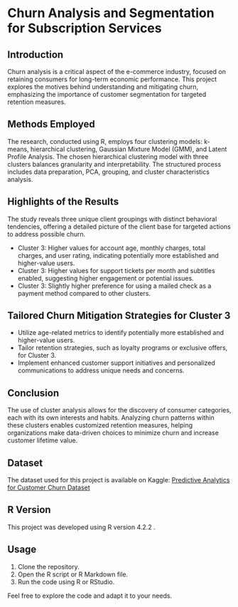 # Churn Analysis and Segmentation for Subscription Services

## Introduction
Churn analysis is a critical aspect of the e-commerce industry, focused on retaining consumers for long-term economic performance. This project explores the motives behind understanding and mitigating churn, emphasizing the importance of customer segmentation for targeted retention measures.

## Methods Employed
The research, conducted using R, employs four clustering models: k-means, hierarchical clustering, Gaussian Mixture Model (GMM), and Latent Profile Analysis. The chosen hierarchical clustering model with three clusters balances granularity and interpretability. The structured process includes data preparation, PCA, grouping, and cluster characteristics analysis.

## Highlights of the Results
The study reveals three unique client groupings with distinct behavioral tendencies, offering a detailed picture of the client base for targeted actions to address possible churn.

- Cluster 3: Higher values for account age, monthly charges, total charges, and user rating, indicating potentially more established and higher-value users.
- Cluster 3: Higher values for support tickets per month and subtitles enabled, suggesting higher engagement or potential issues.
- Cluster 3: Slightly higher preference for using a mailed check as a payment method compared to other clusters.

## Tailored Churn Mitigation Strategies for Cluster 3
- Utilize age-related metrics to identify potentially more established and higher-value users.
- Tailor retention strategies, such as loyalty programs or exclusive offers, for Cluster 3.
- Implement enhanced customer support initiatives and personalized communications to address unique needs and concerns.

## Conclusion
The use of cluster analysis allows for the discovery of consumer categories, each with its own interests and habits. Analyzing churn patterns within these clusters enables customized retention measures, helping organizations make data-driven choices to minimize churn and increase customer lifetime value.

## Dataset
The dataset used for this project is available on Kaggle: [Predictive Analytics for Customer Churn Dataset](https://www.kaggle.com/datasets/safrin03/predictive-analytics-for-customer-churn-dataset)

## R Version

This project was developed using R version 4.2.2 .

## Usage

1. Clone the repository.
2. Open the R script or R Markdown file.
3. Run the code using R or RStudio.

Feel free to explore the code and adapt it to your needs.



